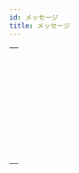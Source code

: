 ```yaml
---
id: メッセージ
title: メッセージ
---
```


|                                                                                                               |
| ------------------------------------------------------------------------------------------------------------- |
| [<!-- INCLUDE #_command_.ALERT.Syntax -->](../../commands-legacy/alert.md)<br/>                               |
| [<!-- INCLUDE #_command_.CONFIRM.Syntax -->](../../commands-legacy/confirm.md)<br/>                           |
| [<!-- INCLUDE #_command_.DISPLAY NOTIFICATION.Syntax -->](../../commands-legacy/display-notification.md)<br/> |
| [<!-- INCLUDE #_command_.GOTO XY.Syntax -->](../../commands-legacy/goto-xy.md)<br/>                           |
| [<!-- INCLUDE #_command_.MESSAGE.Syntax -->](../../commands-legacy/message.md)<br/>                           |
| [<!-- INCLUDE #_command_.MESSAGES OFF.Syntax -->](../../commands-legacy/messages-off.md)<br/>                 |
| [<!-- INCLUDE #_command_.MESSAGES ON.Syntax -->](../../commands-legacy/messages-on.md)<br/>                   |
| [<!-- INCLUDE #_command_.Request.Syntax -->](../../commands-legacy/request.md)<br/>                           |
